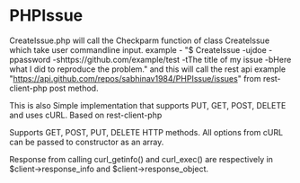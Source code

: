 PHPIssue
========
CreateIssue.php will call the Checkparm function of class CreateIssue which take user commandline input.
example - "$ CreateIssue -ujdoe -ppassword -shttps://github.com/example/test -tThe title of my issue -bHere what I did to reproduce the problem." and this will call the rest api example "https://api.github.com/repos/sabhinav1984/PHPIssue/issues" from rest-client-php post method.

This is also Simple implementation that supports PUT, GET, POST, DELETE and uses cURL. Based on rest-client-php

Supports GET, POST, PUT, DELETE HTTP methods. All options from cURL can be passed to constructor as an array.

Response from calling curl_getinfo() and curl_exec() are respectively in $client->response_info and $client->response_object.


